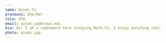 ```yaml
---
name: Qinan Yu
pronouns: She/Her
role: UTA 
email: qinan_yu@brown.edu
bio: Hi! I am a sophomore here studying Math-CS. I enjoy watching reality shows and criminal documentaries in my free time :) 
photo: qinan.jpg
---
```

